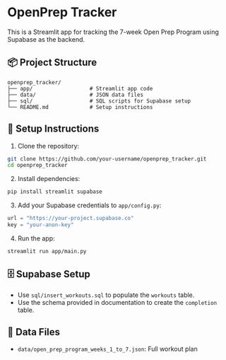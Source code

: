 
# OpenPrep Tracker

This is a Streamlit app for tracking the 7-week Open Prep Program using Supabase as the backend.

## 📦 Project Structure

```
openprep_tracker/
├── app/                  # Streamlit app code
├── data/                 # JSON data files
├── sql/                  # SQL scripts for Supabase setup
└── README.md             # Setup instructions
```

## 🚀 Setup Instructions

1. Clone the repository:
```bash
git clone https://github.com/your-username/openprep_tracker.git
cd openprep_tracker
```

2. Install dependencies:
```bash
pip install streamlit supabase
```

3. Add your Supabase credentials to `app/config.py`:
```python
url = "https://your-project.supabase.co"
key = "your-anon-key"
```

4. Run the app:
```bash
streamlit run app/main.py
```

## 🗄️ Supabase Setup
- Use `sql/insert_workouts.sql` to populate the `workouts` table.
- Use the schema provided in documentation to create the `completion` table.

## 📁 Data Files
- `data/open_prep_program_weeks_1_to_7.json`: Full workout plan

